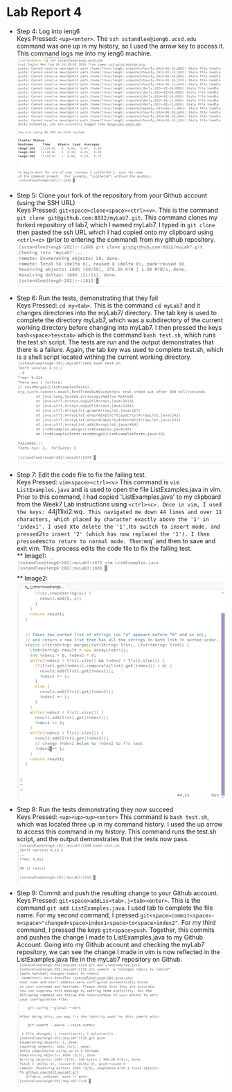 # Lab Report 4
* Step 4: Log into ieng6 \
  Keys Pressed: `<up><enter>`. The `ssh sstandlee@ieng6.ucsd.edu` command was one up in my history, so I used the arrow key to access it. This command logs me into my ieng6 machine. \
  ![Image](Step4.JPG)

  
* Step 5: Clone your fork of the repository from your Github account (using the SSH URL) \
  Keys Pressed: `git<space>clone<space><ctrl><v>`. This is the command `git clone git@github.com:8832/myLab7.git`. This command clones my forked repository of lab7, which I named myLab7. I typed in `git clone ` then pasted the ssh URL which I had copied onto my clipboard using `<ctrl><c>` (prior to entering the command) from my github repository. \
  ![Image](Step5.JPG)

  
* Step 6: Run the tests, demonstrating that they fail \
  Keys Pressed: `cd my<tab>`. This is the command `cd myLab7` and it changes directories into the myLab7/ directory. The tab key is used to complete the directory myLab7, which was a subdirectory of the current working directory before changing into myLab7. I then pressed the keys `bash<space>tes<tab>` which is the command `bash test.sh`, which runs the test.sh script. The tests are run and the output demonstrates that there is a failure. Again, the tab key was used to complete test.sh, which is a shell script located withing the current working directory.\
  ![Image](Step6a.JPG)

  
* Step 7: Edit the code file to fix the failing test. \
  Keys Pressed: `vim<space><ctrl><v>` This command is `vim ListExamples.java` and is used to open the file ListExamples.java in vim. Prior to this command, I had copied 'ListExamples.java' to my clipboard from the Week7 Lab instructions using `<ctrl><c>. Once in vim, I used the keys: `44j11lxi2<escape>:wq<enter>`. This navigated me down 44 lines and over 11 characters, which placed by character exactly above the '1' in 'index1'. I used `x` to delete the '1', `i` to switch to insert mode, and pressed `2` to insert '2' (which has now replaced the '1'). I then pressed `esc` to return to normal mode. Then `:wq` and then <enter> to save and exit vim. This process edits the code file to fix the failing test. \
** Image1: \
   ![Image](Step7a.JPG) 
** Image2: \
  ![Image](Step7b.JPG) 
  
* Step 8: Run the tests demonstrating they now succeed \
  Keys Pressed: `<up><up><up><enter>` This command is `bash test.sh`, which was located three up in my command history. I used the up arrow to access this command in my history. This command runs the test.sh script, and the output demonstrates that the tests now pass. \
  ![Image](Step8.JPG)
  
* Step 9: Commit and push the resulting change to your Github account. \
  Keys Pressed: `git<space>addLis<tab>.j<tab><enter>`. This is the command `git add ListExamples.java`. I used tab to complete the file name. For my second command, I pressed `git<space>commit<space>-m<space>"changed<space>index1<space>to<space>index2"`. For my third command, I pressed the keys `git<space>push`. Together, this commits and pushes the change I made to ListExamples.java to my Github Account. Going into my Github account and checking the myLab7 repository, we can see the change I made in vim is now reflected in the ListExamples.java file in the myLab7 repository on Github. \
  ![Image](Step9.JPG)
